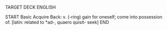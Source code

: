 TARGET DECK
ENGLISH

START
Basic
Acquire
Back: v. (-ring) gain for oneself; come into possession of. [latin: related to *ad-, quaero quisit- seek]
END
